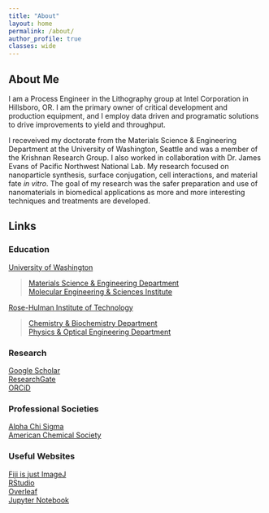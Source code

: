 ```yaml
---
title: "About"
layout: home
permalink: /about/
author_profile: true
classes: wide
---
```


## About Me

I am a Process Engineer in the Lithography group at Intel Corporation in Hillsboro, OR. I am the primary owner of critical development and production equipment, and I employ data driven and programatic solutions to drive improvements to yield and throughput.

I receveived my doctorate from the Materials Science & Engineering Department at the University of Washington, Seattle and was a member of the Krishnan Research Group. I also worked in collaboration with Dr. James Evans of Pacific Northwest National Lab. My research focused on nanoparticle synthesis, surface conjugation, cell interactions, and material fate *in vitro*. The goal of my research was the safer preparation and use of nanomaterials in biomedical applications as more and more interesting techniques and treatments are developed.

## Links

### Education

<!--![UW](assets/img/uw-logo.png)-->

[University of Washington](http://www.washington.edu/)  
> [Materials Science & Engineering Department](https://mse.washington.edu/)  
> [Molecular Engineering & Sciences Institute](http://www.moles.washington.edu/)  

[Rose-Hulman Institute of Technology](http://www.rose-hulman.edu/)
> [Chemistry & Biochemistry Department](http://www.rose-hulman.edu/academics/academic-departments/chemistry-and-biochemistry/index.html)  
> [Physics & Optical Engineering Department](http://www.rose-hulman.edu/academics/academic-departments/physics-and-optical-engineering/index.html)  

### Research

[Google Scholar](https://scholar.google.com/citations?user=HhboDuwAAAAJ&hl=en&oi=ao)  
[ResearchGate](https://www.researchgate.net/profile/Eric_Teeman)  
[ORCiD](https://orcid.org/0000-0002-0488-1445)  

### Professional Societies

[Alpha Chi Sigma](https://www.alphachisigma.org/)  
[American Chemical Society](https://www.acs.org/content/acs/en.html)  

### Useful Websites

[Fiji is just ImageJ](https://fiji.sc/)  
[RStudio](https://www.rstudio.com/)  
[Overleaf](https://www.overleaf.com/)  
[Jupyter Notebook](http://jupyter.org/)  
